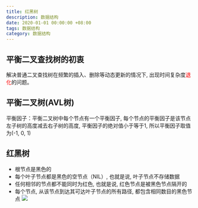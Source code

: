```yaml
---
title: 红黑树
description: 数据结构
date: 2020-01-01 00:00:00 +08:00
tags: 数据结构
category: 数据结构
---
```


## 平衡二叉查找树的初衷
解决普通二叉查找树在频繁的插入、删除等动态更新的情况下, 出现时间复杂度<font color="red">退化</font>的问题。

## 平衡二叉树(AVL树)
平衡因子：平衡二叉树中每个节点有一个平衡因子, 每个节点的平衡因子是该节点左子树的高度减去右子树的高度, 平衡因子的绝对值小于等于1, 所以平衡因子取值为(-1, 0, 1)


## 红黑树
- 根节点是黑色的 
- 每个叶子节点都是黑色的空节点（NIL）, 也就是说, 叶子节点不存储数据
- 任何相邻的节点都不能同时为红色, 也就是说, 红色节点是被黑色节点隔开的
- 每个节点, 从该节点到达其可达叶子节点的所有路径, 都包含相同数目的黑色节点
![](https://raw.githubusercontent.com/huobingli/huobingli.github.io/master/img/RBtree_1.png)